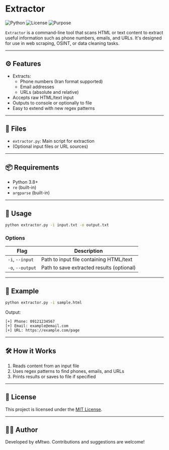 # Extractor

![Python](https://img.shields.io/badge/Python-3.8%2B-blue.svg)
![License](https://img.shields.io/badge/license-MIT-green.svg)
![Purpose](https://img.shields.io/badge/type-contact_extractor-yellow.svg)

`Extractor` is a command-line tool that scans HTML or text content to extract useful information such as phone numbers, emails, and URLs. It's designed for use in web scraping, OSINT, or data cleaning tasks.

---

## ⚙️ Features

- Extracts:
  - Phone numbers (Iran format supported)
  - Email addresses
  - URLs (absolute and relative)
- Accepts raw HTML/text input
- Outputs to console or optionally to file
- Easy to extend with new regex patterns

---

## 📁 Files

- `extractor.py`: Main script for extraction
- (Optional input files or URL sources)

---

## 📦 Requirements

- Python 3.8+
- `re` (built-in)
- `argparse` (built-in)

---

## 🚀 Usage

```bash
python extractor.py -i input.txt -o output.txt
```

### Options

| Flag | Description |
|------|-------------|
| `-i`, `--input` | Path to input file containing HTML/text |
| `-o`, `--output` | Path to save extracted results (optional) |

---

## 🧪 Example

```bash
python extractor.py -i sample.html
```

Output:

```
[+] Phone: 09121234567
[+] Email: example@email.com
[+] URL: https://example.com/page
```

---

## 🛠 How it Works

1. Reads content from an input file
2. Uses regex patterns to find phones, emails, and URLs
3. Prints results or saves to file if specified

---

## 📜 License

This project is licensed under the [MIT License](LICENSE).

---

## 🙋‍♂️ Author

Developed by eMtwo. Contributions and suggestions are welcome!
